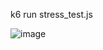 k6 run stress_test.js

![image](https://user-images.githubusercontent.com/45756798/147546737-9d3f9726-73b9-43e0-b0d4-b0a9053307ea.png)
